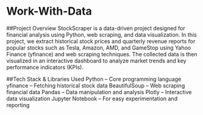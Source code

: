 # Work-With-Data
##Project Overview
StockScraper is a data-driven project designed for financial analysis using Python, web scraping, and data visualization. In this project, we extract historical stock prices and quarterly revenue reports for popular stocks such as Tesla, Amazon, AMD, and GameStop using Yahoo Finance (yfinance) and web scraping techniques. The collected data is then visualized in an interactive dashboard to analyze market trends and key performance indicators (KPIs).

##Tech Stack & Libraries Used
Python – Core programming language
yfinance – Fetching historical stock data
BeautifulSoup – Web scraping financial data
Pandas – Data manipulation and analysis
Plotly – Interactive data visualization
Jupyter Notebook – For easy experimentation and reporting
